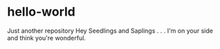 # hello-world
Just another repository
Hey Seedlings and Saplings . . . 
I'm on your side and think you're wonderful.
